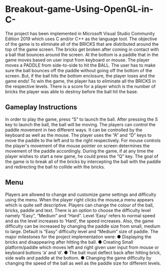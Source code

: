 # Breakout-game-Using-OpenGL-in-C-
The project has been implemented in Microsoft Visual Studio Community Edition 2019 which uses C and/or C++ as the language tool. The objective of the game is to eliminate all of the BRICKS that are distributed around the top of the game screen. The bricks get broken after coming in contact with a ball that bounces around the screen. At the bottom is a paddle that in the game moves based on user input from keyboard or mouse. The player moves a PADDLE from side-to-side to hit the BALL. The user has to make sure the ball bounces off the paddle without going off the bottom of the screen. But, if the ball hits the bottom enclosure, the player loses and the game ends! To win the game, the player has to eliminate all the BRICKS in the respective levels. There is a score for a player which is the number of bricks the player was able to destroy before the ball hit the base.

## Gameplay Instructions
In order to play the game, press “S” to launch the ball. After pressing the S key to launch the ball, the ball will be moving.
The players can control the paddle movement in two different ways. It can be controlled by the keyboard as well as the mouse. The player uses the “A” and “D” keys
to move the paddle to the left and to the right respectively. 
For mouse controls the player's movement of the mouse pointer on screen determines the movement of the paddle accordingly.
During the game, if at any time the player wishes to start a new game, he could press the “Q” key.
The goal of the game is to break all of the bricks by intercepting the ball with the paddle and redirecting the ball to collide with the bricks.

## Menu
Players are allowed to change and customize game settings and difficulty using the menu. 
When the player right clicks the mouse,a menu appears which is quite self descriptive. Players can change the colour of the ball, bricks, paddle and text. There is an option to choose the difficulty level namely “Easy”, “Medium” and “Hard”. 
Level ‘Easy’ refers to normal speed and as the level increases to ‘Hard’, the speed increases. Also, the game difficulty can be increased by changing the paddle size from small, medium to large.
Default is “Easy” difficulty level and “Medium” size of paddle.
The major milestones for the project implementation were:
● Displaying the bricks and disappearing after hitting the ball.
● Creating Small platform/paddle which moves left and right given user input from mouse
or keyboard buttons ‘a’ and ‘d’.
● The ball must deflect back after hitting brick, side walls and paddle at the bottom.
● Changing the game difficulty by changing the speed of the ball as well as the paddle
size for different levels.
